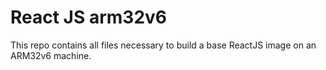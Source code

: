 # React JS arm32v6

This repo contains all files necessary to build a base ReactJS image on an ARM32v6 machine.

